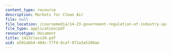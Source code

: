 ```yaml
---
content_type: resource
description: Markets for Clean Air
file: null
file_location: /coursemedia/14-23-government-regulation-of-industry-spring-2003/e591abb4484cf7f49caf971a3a5160ae_1423class20.pdf
file_type: application/pdf
resourcetype: Document
title: 1423class20.pdf
uid: e591abb4-484c-f7f4-9caf-971a3a5160ae
---
```

